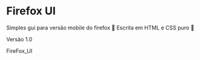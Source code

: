# Firefox UI 
Simples gui para versão mobile do firefox 🧡
Escrita em HTML e CSS puro 💜

Versão 1.0

FireFox_UI 

